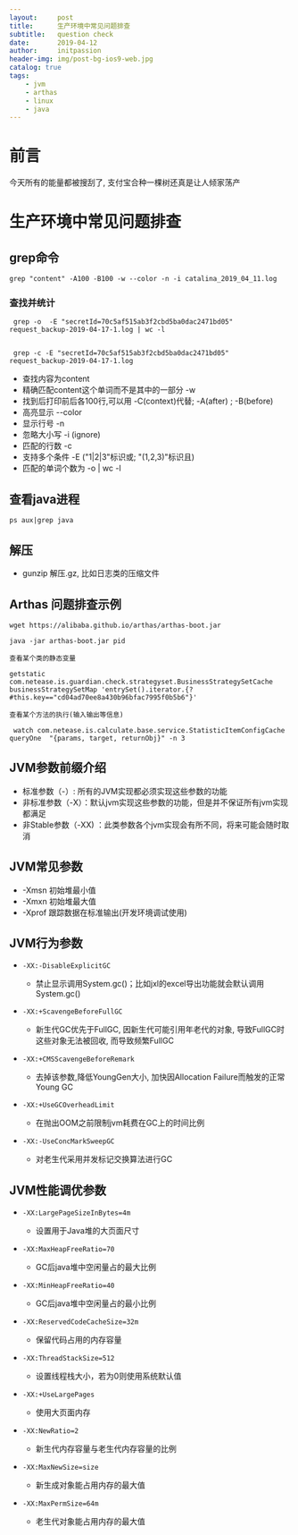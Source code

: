 ```yaml
---
layout:     post
title:      生产环境中常见问题排查
subtitle:   question check
date:       2019-04-12
author:     initpassion
header-img: img/post-bg-ios9-web.jpg
catalog: true
tags:
    - jvm
    - arthas
    - linux
    - java
---
```


# 前言

今天所有的能量都被搜刮了, 支付宝合种一棵树还真是让人倾家荡产

# 生产环境中常见问题排查

## grep命令

```
grep "content" -A100 -B100 -w --color -n -i catalina_2019_04_11.log
```
### 查找并统计

```
 grep -o  -E "secretId=70c5af515ab3f2cbd5ba0dac2471bd05" request_backup-2019-04-17-1.log | wc -l
 
```

```
 grep -c -E "secretId=70c5af515ab3f2cbd5ba0dac2471bd05" request_backup-2019-04-17-1.log 

```

- 查找内容为content 
- 精确匹配content这个单词而不是其中的一部分 -w
- 找到后打印前后各100行,可以用 -C(context)代替; -A(after) ; -B(before)
- 高亮显示 --color
- 显示行号 -n
- 忽略大小写 -i (ignore)
- 匹配的行数 -c
- 支持多个条件 -E ("1|2|3"标识或; "(1,2,3)"标识且)
- 匹配的单词个数为 -o | wc -l

## 查看java进程

```
ps aux|grep java
```

## 解压

- gunzip 解压.gz, 比如日志类的压缩文件


## Arthas 问题排查示例

```
wget https://alibaba.github.io/arthas/arthas-boot.jar
```

```
java -jar arthas-boot.jar pid
```

```
查看某个类的静态变量
```

```
getstatic com.netease.is.guardian.check.strategyset.BusinessStrategySetCache businessStrategySetMap 'entrySet().iterator.{? #this.key=="cd04ad70ee8a430b96bfac7995f0b5b6"}'
```

```
查看某个方法的执行(输入输出等信息)
```

```
 watch com.netease.is.calculate.base.service.StatisticItemConfigCache queryOne  "{params, target, returnObj}" -n 3

```

## JVM参数前缀介绍

- 标准参数（-）: 所有的JVM实现都必须实现这些参数的功能
- 非标准参数（-X）：默认jvm实现这些参数的功能，但是并不保证所有jvm实现都满足
- 非Stable参数（-XX) ：此类参数各个jvm实现会有所不同，将来可能会随时取消

## JVM常见参数

- -Xmsn 初始堆最小值
- -Xmxn 初始堆最大值
- -Xprof 跟踪数据在标准输出(开发环境调试使用) 

## JVM行为参数

- ```
  -XX:-DisableExplicitGC 
  ```

  -  禁止显示调用System.gc()；比如jxl的excel导出功能就会默认调用System.gc()

- ```
  -XX:+ScavengeBeforeFullGC
  ```

  - 新生代GC优先于FullGC, 因新生代可能引用年老代的对象, 导致FullGC时这些对象无法被回收, 而导致频繁FullGC

- ```
  -XX:+CMSScavengeBeforeRemark
  ```

  - 去掉该参数,降低YoungGen大小, 加快因Allocation Failure而触发的正常Young GC

- ```
  -XX:+UseGCOverheadLimit
  ```

  - 在抛出OOM之前限制jvm耗费在GC上的时间比例

- ```
  -XX:-UseConcMarkSweepGC
  ```

  - 对老生代采用并发标记交换算法进行GC

## JVM性能调优参数

- ```
  -XX:LargePageSizeInBytes=4m
  ```

  - 设置用于Java堆的大页面尺寸

- ```
  -XX:MaxHeapFreeRatio=70
  ```

  - GC后java堆中空闲量占的最大比例

- ```
  -XX:MinHeapFreeRatio=40
  ```

  - GC后java堆中空闲量占的最小比例

- ```
  -XX:ReservedCodeCacheSize=32m
  ```

  - 保留代码占用的内存容量

- ```
  -XX:ThreadStackSize=512
  ```

  - 设置线程栈大小，若为0则使用系统默认值

- ```
  -XX:+UseLargePages
  ```

  - 使用大页面内存

- ```
  -XX:NewRatio=2
  ```

  - 新生代内存容量与老生代内存容量的比例

- ```
  -XX:MaxNewSize=size
  ```

  - 新生成对象能占用内存的最大值

- ```
  -XX:MaxPermSize=64m
  ```

  - 老生代对象能占用内存的最大值



